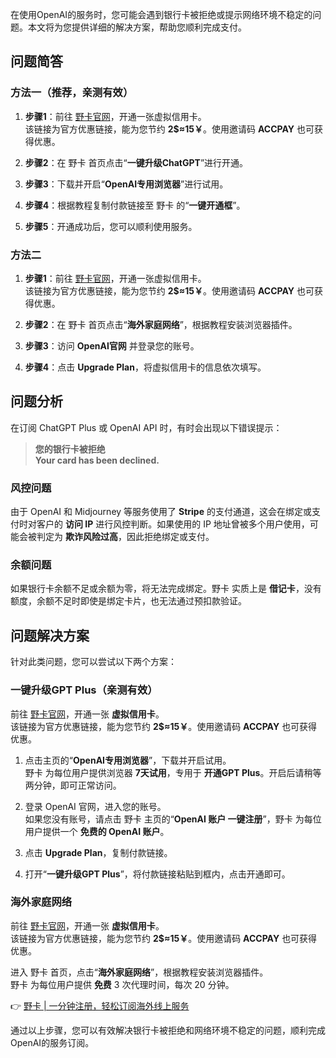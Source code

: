 在使用OpenAI的服务时，您可能会遇到银行卡被拒绝或提示网络环境不稳定的问题。本文将为您提供详细的解决方案，帮助您顺利完成支付。

## 问题简答

### 方法一（推荐，亲测有效）

1. **步骤1**：前往 [野卡官网](https://bit.ly/bewildcard)，开通一张虚拟信用卡。  
   该链接为官方优惠链接，能为您节约 **2$≈15￥**。使用邀请码 **ACCPAY** 也可获得优惠。

2. **步骤2**：在 野卡 首页点击“**一键升级ChatGPT**”进行开通。

3. **步骤3**：下载并开启“**OpenAI专用浏览器**”进行试用。

4. **步骤4**：根据教程复制付款链接至 野卡 的“**一键开通框**”。

5. **步骤5**：开通成功后，您可以顺利使用服务。

### 方法二

1. **步骤1**：前往 [野卡官网](https://bit.ly/bewildcard)，开通一张虚拟信用卡。  
   该链接为官方优惠链接，能为您节约 **2$≈15￥**。使用邀请码 **ACCPAY** 也可获得优惠。

2. **步骤2**：在 野卡 首页点击“**海外家庭网络**”，根据教程安装浏览器插件。

3. **步骤3**：访问 **OpenAI官网** 并登录您的账号。

4. **步骤4**：点击 **Upgrade Plan**，将虚拟信用卡的信息依次填写。

## 问题分析

在订阅 ChatGPT Plus 或 OpenAI API 时，有时会出现以下错误提示：

> **您的银行卡被拒绝**  
> **Your card has been declined.**

### 风控问题

由于 OpenAI 和 Midjourney 等服务使用了 **Stripe** 的支付通道，这会在绑定或支付时对客户的 **访问 IP** 进行风控判断。如果使用的 IP 地址曾被多个用户使用，可能会被判定为 **欺诈风险过高**，因此拒绝绑定或支付。

### 余额问题

如果银行卡余额不足或余额为零，将无法完成绑定。野卡 实质上是 **借记卡**，没有额度，余额不足时即使是绑定卡片，也无法通过预扣款验证。

## 问题解决方案

针对此类问题，您可以尝试以下两个方案：

### 一键升级GPT Plus（亲测有效）

前往 [野卡官网](https://bit.ly/bewildcard)，开通一张 **虚拟信用卡**。  
该链接为官方优惠链接，能为您节约 **2$≈15￥**。使用邀请码 **ACCPAY** 也可获得优惠。

1. 点击主页的“**OpenAI专用浏览器**”，下载并开启试用。  
   野卡 为每位用户提供浏览器 **7天试用**，专用于 **开通GPT Plus**。开启后请稍等两分钟，即可正常访问。

2. 登录 OpenAI 官网，进入您的账号。  
   如果您没有账号，请点击 野卡 主页的“**OpenAI 账户 一键注册**”，野卡 为每位用户提供一个 **免费的 OpenAI 账户**。

3. 点击 **Upgrade Plan**，复制付款链接。

4. 打开“**一键升级GPT Plus**”，将付款链接粘贴到框内，点击开通即可。

### 海外家庭网络

前往 [野卡官网](https://bit.ly/bewildcard)，开通一张 **虚拟信用卡**。  
该链接为官方优惠链接，能为您节约 **2$≈15￥**。使用邀请码 **ACCPAY** 也可获得优惠。

进入 野卡 首页，点击“**海外家庭网络**”，根据教程安装浏览器插件。  
野卡 为每位用户提供 **免费** 3 次代理时间，每次 20 分钟。

👉 [野卡 | 一分钟注册，轻松订阅海外线上服务](https://bit.ly/bewildcard)

通过以上步骤，您可以有效解决银行卡被拒绝和网络环境不稳定的问题，顺利完成OpenAI的服务订阅。
